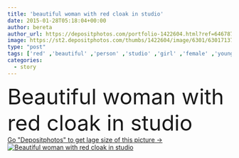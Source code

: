 ```yaml
---
title: 'beautiful woman with red cloak in studio'
date: 2015-01-28T05:18:04+00:00
author: bereta
author_url: https://depositphotos.com/portfolio-1422604.html?ref=64678756
image: https://st2.depositphotos.com/thumbs/1422604/image/6301/63017137/api_thumb_450.jpg?forcejpeg=true
type: "post"
tags: ['red' ,'beautiful' ,'person' ,'studio' ,'girl' ,'female' ,'young' ,'beauty' ,'model' ,'nature' ,'portrait' ,'cute' ,'caucasian' ,'hair' ,'fashion' ,'coat' ,'emotion' ,'expression' ,'elegant' ,'glamour' ,'woman' ,'with' ,'warmth' ,'curly' ,'indoors' ,'magic' ,'artistic' ,'famous' ,'blonde' ,'in' ,'attractive' ,'innocence' ,'innocent' ,'fairy' ,'windy' ,'costume' ,'lonely' ,'feeling' ,'hood' ,'story' ,'curls' ,'cloak' ,'misterious' ]
categories: 
  - story
---
```

<div aling="center">
            <font size="60"> Beautiful woman with red cloak in studio</font>   
</div>
<div>
    <a href='https://st2.depositphotos.com/thumbs/1422604/image/6301/63017137/api_thumb_450.jpg?forcejpeg=true?ref=64678756' target=_blank > Go "Depositphotos" to get lage size of this picture ->
        <img href='https://st2.depositphotos.com/thumbs/1422604/image/6301/63017137/api_thumb_450.jpg?forcejpeg=true?ref=64678756' src='https://st2.depositphotos.com/1422604/6301/i/950/depositphotos_63017137-stock-photo-beautiful-woman-with-red-cloak.jpg?forcejpeg=true' alt='Beautiful woman with red cloak in studio' >
    </a>
</div>
